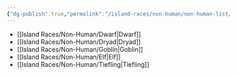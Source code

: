 ```yaml
---
{"dg-publish":true,"permalink":"/island-races/non-human/non-human-list/"}
---
```



- [[Island Races/Non-Human/Dwarf\|Dwarf]]
- [[Island Races/Non-Human/Dryad\|Dryad]]
- [[Island Races/Non-Human/Goblin\|Goblin]]
- [[Island Races/Non-Human/Elf\|Elf]]
- [[Island Races/Non-Human/Tiefling\|Tiefling]]